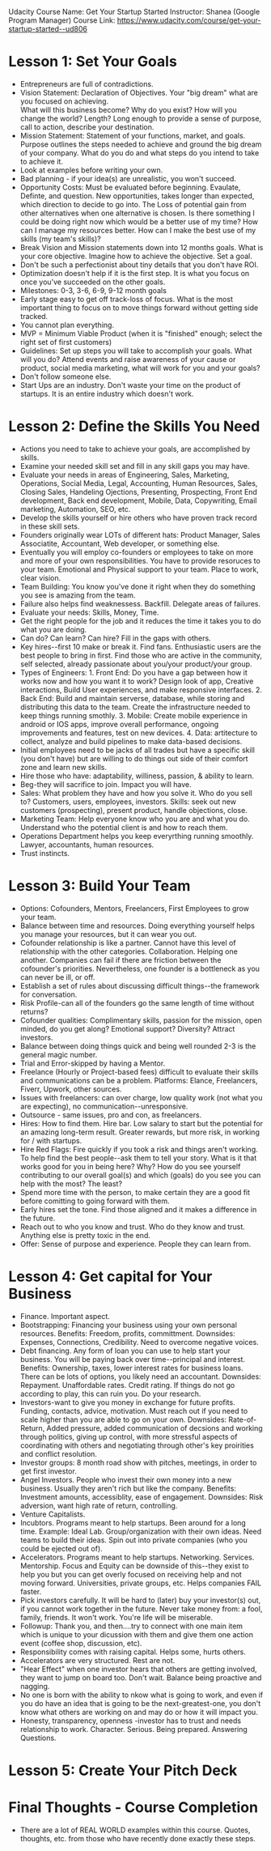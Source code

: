 Udacity Course Name: Get Your Startup Started 
Instructor: Shanea  (Google Program Manager) 
Course Link: https://www.udacity.com/course/get-your-startup-started--ud806

# Lesson 1: Set Your Goals 
* Entrepreneurs are full of contradictions. 
* Vision Statement: Declaration of Objectives.  Your "big dream" what are you focused on achieving.  
What will this business become?  Why do you exist? How will you change the world? Length? Long enough to provide a sense of purpose, call to action, describe your destination.  
* Mission Statement: Statement of your functions, market, and goals. Purpose outlines the steps needed to achieve and ground the big dream of your company.  What do you do and what steps do you intend to take to achieve it. 
* Look at examples before writing your own.  
* Bad planning - if your idea(s) are unrealistic, you won't succeed. 
* Opportunity Costs: Must be evaluated before beginning.  Evaulate, Definte, and question. New opportunities, takes longer than expected, which direction to decide to go into.  The Loss of potential gain from other alternatives when one alternative is chosen. Is there something I could be doing right now which would be a better use of my time?  How can I manage my resources better.  How can I make the best use of my skills (my team's skills)?
* Break Vision and Mission statements down into 12 months goals.  What is your core objective.  Imagine how to achieve the objective.  Set a goal.
* Don't be such a perfectionist about tiny details that you don't have ROI. 
* Optimization doesn't help if it is the first step. It is what you focus on once you've succeeded on the other goals. 
* Milestones: 0-3, 3-6, 6-9, 9-12 month goals 
* Early stage easy to get off track-loss of focus. What is the most important thing to focus on to move things forward without getting side tracked. 
* You cannot plan everything. 
* MVP = Minimum Viable Product (when it is "finished" enough; select the right set of first customers)
* Guidelines: Set up steps you will take to accomplish your goals. What will you do?  Attend events and raise awareness of your cause or product, social media marketing, what will work for you and your goals? 
* Don't follow someone else.  
* Start Ups are an industry.  Don't waste your time on the product of startups. It is an entire industry which doesn't work. 


# Lesson 2: Define the Skills You Need 
* Actions you need to take to achieve your goals, are accomplished by skills.  
* Examine your needed skill set and fill in any skill gaps you may have. 
* Evaluate your needs in areas of Engineering, Sales, Marketing, Operations, Social Media, Legal, Accounting, Human Resources, Sales, Closing Sales, Handeling Ojections, Presenting, Prospecting, Front End development, Back end development, Mobile, Data, Copywriting, Email marketing, Automation, SEO, etc. 
* Develop the skills yourself or hire others who have proven track record in these skill sets. 
* Founders originally wear LOTs of different hats:  Product Manager, Sales Associatite, Accountant, Web developer, or something else. 
* Eventually you will employ co-founders or employees to take on more and more of your own responsibilities. You have to provide resoruces to your team.  Emotional and Physical support to your team.  Place to work, clear vision.  
* Team Building: You know you've done it right when they do something you see is amazing from the team. 
* Failure also helps find weaknessess.  Backfill. Delegate areas of failures. 
* Evaluate your needs:  Skills, Money, Time. 
* Get the right people for the job and it reduces the time it takes you to do what you are doing. 
* Can do?  Can learn?  Can hire?  Fill in the gaps with others. 
* Key hires--first 10 make or break it.  Find fans.  Enthusiastic users are the best people to bring in first. Find those who are active in the community, self selected, already passionate about you/your product/your group. 
* Types of Engineers: 1. Front End: Do you have a gap between how it works now and how you want it to work?  Design look of app, Creative interactions, Build User experiences, and make responsive interfaces. 2. Back End: Build and maintain serverse, database, while storing and distributing this data to the team. Create the infrastructure needed to keep things running smothly. 3. Mobile: Create mobile experience in android or IOS apps, improve overall performance, ongoing improvements and features, test on new devices.  4. Data: artitecture to collect, analyze and build pipelines to make data-based decisions. 
* Initial employees need to be jacks of all trades but have a specific skill (you don't have) but are willing to do things out side of their comfort zone and learn new skills. 
* Hire those who have: adaptability, williness, passion, & ability to learn. 
* Beg-they will sacrifice to join.  Impact you will have. 
* Sales: What problem they have and how you solve it.  Who do you sell to?  Customers, users, employees, investors. Skills: seek out new customers (prospecting), present product, handle objections, close. 
* Marketing Team:  Help everyone know who you are and what you do.  Understand who the potential client is and how to reach them. 
* Operations Department helps you keep everyrthing running smoothly.  Lawyer, accountants, human resources. 
* Trust instincts. 


# Lesson 3: Build Your Team 
* Options:  Cofounders, Mentors, Freelancers, First Employees to grow your team. 
* Balance between time and resources. Doing everything yourself helps you manage your resources, but it can wear you out.  
* Cofounder relationship is like a partner.  Cannot have this level of relationship with the other categories. Collaboration.  Helping one another. Companies can fail if there are friction between the cofounder's priorities. Nevertheless, one founder is a bottleneck as you can never be ill, or off. 
* Establish a set of rules about discussing difficult things--the framework for conversation. 
* Risk Profile-can all of the founders go the same length of time without returns? 
* Cofounder qualities: Complimentary skills, passion for the mission, open minded, do you get along? Emotional support?  Diversity?  Attract investors. 
* Balance between doing things quick and being well rounded 2-3 is the general magic number. 
* Trial and Error-skipped by having a Mentor. 
* Freelance (Hourly or Project-based fees) difficult to evaluate their skills and communications can be a problem.  Platforms: Elance, Freelancers, Fiverr, Upwork, other sources. 
* Issues with freelancers:  can over charge, low quality work (not what you are expecting), no communication--unresponsive. 
* Outsource - same issues, pro and con, as freelancers. 
* Hires:  How to find them. Hire bar.  Low salary to start but the potential for an amazing long-term result. Greater rewards, but more risk, in working for / with startups. 
* Hire Red Flags: Fire quickly if you took a risk and things aren't working.  To help find the best people--ask them to tell your story.  What is it that works good for you in being here?  Why? How do you see yourself contributing to our overall goal(s) and which (goals) do you see you can help with the most?  The least? 
* Spend more time with the person, to make certain they are a good fit before comitting to going forward with them. 
* Early hires set the tone.  Find those aligned and it makes a difference in the future. 
* Reach out to who you know and trust.  Who do they know and trust. Anything else is pretty toxic in the end. 
* Offer: Sense of purpose and experience. People they can learn from. 


# Lesson 4: Get capital for Your Business 
* Finance.  Important aspect. 
* Bootstrapping:  Financing your business using your own personal resources.  Benefits: Freedom, profits, committment. Downsides: Expenses, Connections, Credibility. Need to overcome negative voices. 
* Debt financing. Any form of loan you can use to help start your business.  You will be paying back over time--principal and interest.  Benefits: Ownership, taxes, lower interest rates for business loans.  There can be lots of options, you likely need an accountant.  Downsides: Repayment.  Unaffordable rates.  Credit rating. If things do not go according to play, this can ruin you. Do your research.  
* Investors-want to give you money in exchange for future profits.  Funding, contacts, advice, motivation. Must reach out if you need to scale higher than you are able to go on your own. Downsides: Rate-of-Return, Added pressure, added communication of decsions and working through politics, giving up control, with more stressful aspects of coordinating with others and negotiating through other's key proirities and conflict resolution.  
* Investor groups: 8 month road show with pitches, meetings, in order to get first investor. 
* Angel Investors. People who invest their own money into a new business. Usually they aren't rich but like the company.  Benefits: Investment amounts, accessiblity, ease of engagement.  Downsides: Risk adversion, want high rate of return, controlling.  
* Venture Capitalists.  
* Incubtors. Programs meant to help startups. Been around for a long time.  Example: Ideal Lab.  Group/organization with their own ideas.  Need teams to build their ideas.  Spin out into private companies (who you could be ejected out of).  
* Accelerators.  Programs meant to help startups. Networking.  Services. Mentorship. Focus and Equity can be downside of this--they exist to help you but you can get overly focused on receiving help and not moving forward. Universities, private groups, etc. Helps companies FAIL faster. 
* Pick investors carefully.  It will be hard to (later) buy your investor(s) out, if you cannot work together in the future. Never take money from: a fool, family, friends. It won't work.  You're life will be miserable. 
* Followup:  Thank you, and then....try to connect with one main item which is unique to your dicussion with them and give them one action event (coffee shop, discussion, etc). 
* Responsibility comes with raising capital. Helps some, hurts others. 
* Accelerators are very structured.  Rest are not. 
* "Hear Effect" when one investor hears that others are getting involved, they want to jump on board too.  Don't wait.  Balance being proactive and nagging. 
* No one is born with the ability to nkow what is going to work, and even if you do have an idea that is going to be the next-greatest-one, you don't know what others are working on and may do or how it will impact you. 
* Honesty, transparency, openness -investor has to trust and needs relationship to work. Character.  Serious.  Being prepared. Answering Questions. 


# Lesson 5: Create Your Pitch Deck 

# Final Thoughts - Course Completion 
* There are a lot of REAL WORLD examples within this course. Quotes, thoughts, etc. from those who have recently done exactly these steps. 
